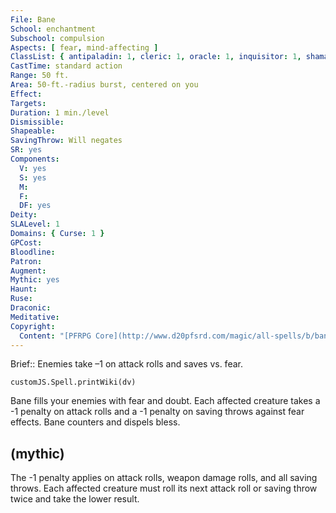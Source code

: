 ```yaml
---
File: Bane
School: enchantment
Subschool: compulsion
Aspects: [ fear, mind-affecting ]
ClassList: { antipaladin: 1, cleric: 1, oracle: 1, inquisitor: 1, shaman: 1, mesmerist: 1 }
CastTime: standard action
Range: 50 ft.
Area: 50-ft.-radius burst, centered on you
Effect: 
Targets: 
Duration: 1 min./level
Dismissible: 
Shapeable: 
SavingThrow: Will negates
SR: yes
Components:
  V: yes
  S: yes
  M: 
  F: 
  DF: yes
Deity: 
SLALevel: 1
Domains: { Curse: 1 }
GPCost: 
Bloodline: 
Patron: 
Augment: 
Mythic: yes
Haunt: 
Ruse: 
Draconic: 
Meditative: 
Copyright:
  Content: "[PFRPG Core](http://www.d20pfsrd.com/magic/all-spells/b/bane)"
---
```

Brief:: Enemies take –1 on attack rolls and saves vs. fear.

```dataviewjs
customJS.Spell.printWiki(dv)
```

Bane fills your enemies with fear and doubt. Each affected creature takes a -1 penalty on attack rolls and a -1 penalty on saving throws against fear effects. Bane counters and dispels bless.


## (mythic)

The -1 penalty applies on attack rolls, weapon damage rolls, and all saving throws. Each affected creature must roll its next attack roll or saving throw twice and take the lower result.
